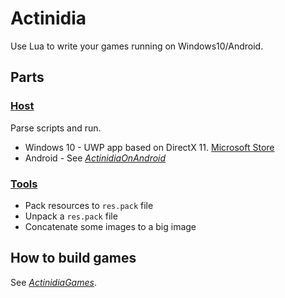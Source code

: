 # Actinidia

Use Lua to write your games running on Windows10/Android.

## Parts

### [Host](Host)

Parse scripts and run.

- Windows 10 - UWP app based on DirectX 11. [Microsoft Store](https://#)
- Android - See [*ActinidiaOnAndroid*](https://github.com/mooction/ActinidiaOnAndroid)

### [Tools](Tools)

- Pack resources to `res.pack` file
- Unpack a `res.pack` file
- Concatenate some images to a big image

## How to build games

See [*ActinidiaGames*](https://github.com/mooction/ActinidiaGames).
